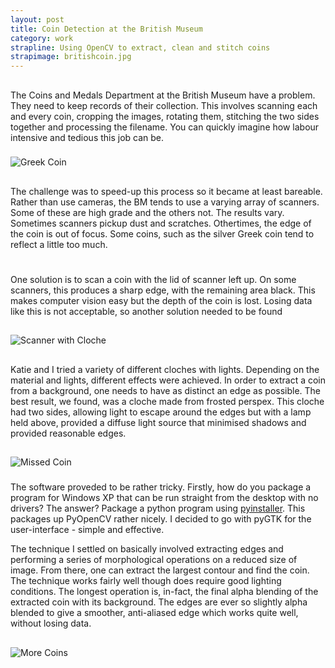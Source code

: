 ```yaml
---
layout: post
title: Coin Detection at the British Museum
category: work
strapline: Using OpenCV to extract, clean and stitch coins
strapimage: britishcoin.jpg
---
```


##
The Coins and Medals Department at the British Museum have a problem. They need to keep records of their collection. This involves scanning each and every coin, cropping the images, rotating them, stitching the two sides together and processing the filename. You can quickly imagine how labour intensive and tedious this job can be.

###
![Greek Coin](http://farm9.staticflickr.com/8334/8357960664_2ec6f31cec.jpg)

##
The challenge was to speed-up this process so it became at least bareable. Rather than use cameras, the BM tends to use a varying array of scanners. Some of these are high grade and the others not. The results vary. Sometimes scanners pickup dust and scratches. Othertimes, the edge of the coin is out of focus. Some coins, such as the silver Greek coin tend to reflect a little too much.


#
One solution is to scan a coin with the lid of scanner left up. On some scanners, this produces a sharp edge, with the remaining area black. This makes computer vision easy but the depth of the coin is lost. Losing data like this is not acceptable, so another solution needed to be found

##
![Scanner with Cloche](http://farm9.staticflickr.com/8217/8269948452_689fe76d87.jpg)

##
Katie and I tried a variety of different cloches with lights. Depending on the material and lights, different effects were achieved. In order to extract a coin from a background, one needs to have as distinct an edge as possible. The best result, we found, was a cloche made from frosted perspex. This cloche had two sides, allowing light to escape around the edges but with a lamp held above, provided a diffuse light source that minimised shadows and provided reasonable edges.

##
![Missed Coin](http://farm9.staticflickr.com/8490/8267197054_2f13ff0bb9.jpg)

###
The software proveded to be rather tricky. Firstly, how do you package a program for Windows XP that can be run straight from the desktop with no drivers? The answer? Package a python program using [pyinstaller](http://www.pyinstaller.org/). This packages up PyOpenCV rather nicely. I decided to go with pyGTK for the user-interface - simple and effective. 

The technique I settled on basically involved extracting edges and performing a series of morphological operations on a reduced size of image. From there, one can extract the largest contour and find the coin. The technique works fairly well though does require good lighting conditions. The longest operation is, in-fact, the final alpha blending of the extracted coin with its background. The edges are ever so slightly alpha blended to give a smoother, anti-aliased edge which works quite well, without losing data.

##
![More Coins](http://farm9.staticflickr.com/8046/8356888267_4d242e54e1.jpg)